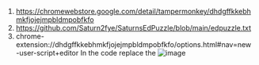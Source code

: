 1. https://chromewebstore.google.com/detail/tampermonkey/dhdgffkkebhmkfjojejmpbldmpobfkfo
2. https://github.com/Saturn2fye/SaturnsEdPuzzle/blob/main/edpuzzle.txt
3. chrome-extension://dhdgffkkebhmkfjojejmpbldmpobfkfo/options.html#nav=new-user-script+editor
In the code replace the ![image](https://github.com/Saturn2fye/SaturnsEdPuzzle/assets/159971588/8a1eb5ec-9fb1-4c3e-8308-df87bc86ecac)
